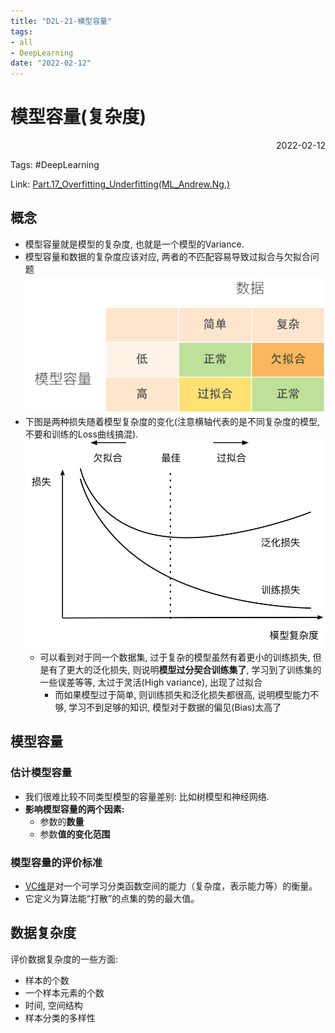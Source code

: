 ```yaml
---
title: "D2L-21-模型容量"
tags:
- all
- DeepLearning
date: "2022-02-12"
---
```

# 模型容量(复杂度)

<div align="right"> 2022-02-12</div>

Tags: #DeepLearning 

Link: [Part.17_Overfitting_Underfitting(ML_Andrew.Ng.)](notes/2021/2021.8/Part.17_Overfitting_Underfitting(ML_Andrew.Ng.).md)

## 概念

- 模型容量就是模型的复杂度, 也就是一个模型的Variance.
- 模型容量和数据的复杂度应该对应, 两者的不匹配容易导致过拟合与欠拟合问题
![](notes/2022/2022.2/assets/img_2022-10-15-11.png)
- 下图是两种损失随着模型复杂度的变化(注意横轴代表的是不同复杂度的模型, 不要和训练的Loss曲线搞混).
	![](notes/2022/2022.2/assets/capacity-vs-error.svg)
	- 可以看到对于同一个数据集, 过于复杂的模型虽然有着更小的训练损失, 但是有了更大的泛化损失, 则说明**模型过分契合训练集了**, 学习到了训练集的一些误差等等, 太过于灵活(High variance), 出现了过拟合
		- 而如果模型过于简单, 则训练损失和泛化损失都很高, 说明模型能力不够, 学习不到足够的知识, 模型对于数据的偏见(Bias)太高了

## 模型容量
### 估计模型容量
- 我们很难比较不同类型模型的容量差别: 比如树模型和神经网络.
- **影响模型容量的两个因素:**
	- 参数的**数量**
	- 参数**值的变化范围**

### 模型容量的评价标准
- [VC维](notes/2022/2022.2/VC维-VC_Dimension.md)是对一个可学习分类函数空间的能力（复杂度，表示能力等）的衡量。
- 它定义为算法能“打散”的点集的势的最大值。

## 数据复杂度
评价数据复杂度的一些方面: 
- 样本的个数
- 一个样本元素的个数
- 时间, 空间结构
- 样本分类的多样性



